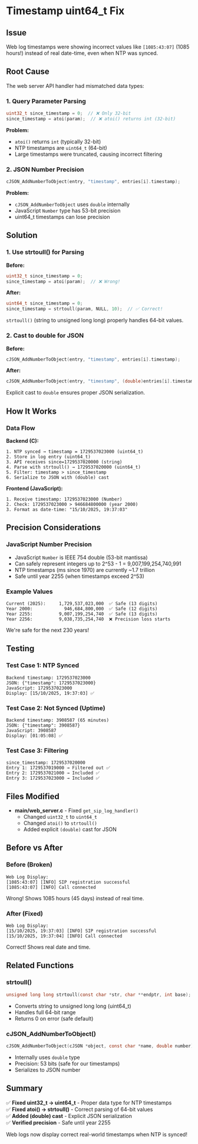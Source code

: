 # Timestamp uint64_t Fix

## Issue

Web log timestamps were showing incorrect values like `[1085:43:07]` (1085 hours!) instead of real date-time, even when NTP was synced.

## Root Cause

The web server API handler had mismatched data types:

### 1. Query Parameter Parsing
```c
uint32_t since_timestamp = 0;  // ❌ Only 32-bit
since_timestamp = atoi(param);  // ❌ atoi() returns int (32-bit)
```

**Problem:**
- `atoi()` returns `int` (typically 32-bit)
- NTP timestamps are `uint64_t` (64-bit)
- Large timestamps were truncated, causing incorrect filtering

### 2. JSON Number Precision
```c
cJSON_AddNumberToObject(entry, "timestamp", entries[i].timestamp);
```

**Problem:**
- `cJSON_AddNumberToObject` uses `double` internally
- JavaScript `Number` type has 53-bit precision
- uint64_t timestamps can lose precision

## Solution

### 1. Use strtoull() for Parsing

**Before:**
```c
uint32_t since_timestamp = 0;
since_timestamp = atoi(param);  // ❌ Wrong!
```

**After:**
```c
uint64_t since_timestamp = 0;
since_timestamp = strtoull(param, NULL, 10);  // ✅ Correct!
```

`strtoull()` (string to unsigned long long) properly handles 64-bit values.

### 2. Cast to double for JSON

**Before:**
```c
cJSON_AddNumberToObject(entry, "timestamp", entries[i].timestamp);
```

**After:**
```c
cJSON_AddNumberToObject(entry, "timestamp", (double)entries[i].timestamp);
```

Explicit cast to `double` ensures proper JSON serialization.

## How It Works

### Data Flow

**Backend (C):**
```
1. NTP synced → timestamp = 1729537023000 (uint64_t)
2. Store in log entry (uint64_t)
3. API receives since=1729537020000 (string)
4. Parse with strtoull() → 1729537020000 (uint64_t)
5. Filter: timestamp > since_timestamp
6. Serialize to JSON with (double) cast
```

**Frontend (JavaScript):**
```
1. Receive timestamp: 1729537023000 (Number)
2. Check: 1729537023000 > 946684800000 (year 2000)
3. Format as date-time: "15/10/2025, 19:37:03"
```

## Precision Considerations

### JavaScript Number Precision
- JavaScript `Number` is IEEE 754 double (53-bit mantissa)
- Can safely represent integers up to 2^53 - 1 = 9,007,199,254,740,991
- NTP timestamps (ms since 1970) are currently ~1.7 trillion
- Safe until year 2255 (when timestamps exceed 2^53)

### Example Values
```
Current (2025):     1,729,537,023,000  ✅ Safe (13 digits)
Year 2000:            946,684,800,000  ✅ Safe (12 digits)
Year 2255:          9,007,199,254,740  ✅ Safe (13 digits)
Year 2256:          9,038,735,254,740  ❌ Precision loss starts
```

We're safe for the next 230 years!

## Testing

### Test Case 1: NTP Synced
```
Backend timestamp: 1729537023000
JSON: {"timestamp": 1729537023000}
JavaScript: 1729537023000
Display: [15/10/2025, 19:37:03] ✅
```

### Test Case 2: Not Synced (Uptime)
```
Backend timestamp: 3908587 (65 minutes)
JSON: {"timestamp": 3908587}
JavaScript: 3908587
Display: [01:05:08] ✅
```

### Test Case 3: Filtering
```
since_timestamp: 1729537020000
Entry 1: 1729537019000 → Filtered out ✅
Entry 2: 1729537021000 → Included ✅
Entry 3: 1729537023000 → Included ✅
```

## Files Modified

- **main/web_server.c** - Fixed `get_sip_log_handler()`
  - Changed `uint32_t` to `uint64_t`
  - Changed `atoi()` to `strtoull()`
  - Added explicit `(double)` cast for JSON

## Before vs After

### Before (Broken)
```
Web Log Display:
[1085:43:07] [INFO] SIP registration successful
[1085:43:07] [INFO] Call connected
```
Wrong! Shows 1085 hours (45 days) instead of real time.

### After (Fixed)
```
Web Log Display:
[15/10/2025, 19:37:03] [INFO] SIP registration successful
[15/10/2025, 19:37:04] [INFO] Call connected
```
Correct! Shows real date and time.

## Related Functions

### strtoull()
```c
unsigned long long strtoull(const char *str, char **endptr, int base);
```
- Converts string to unsigned long long (uint64_t)
- Handles full 64-bit range
- Returns 0 on error (safe default)

### cJSON_AddNumberToObject()
```c
cJSON_AddNumberToObject(cJSON *object, const char *name, double number);
```
- Internally uses `double` type
- Precision: 53 bits (safe for our timestamps)
- Serializes to JSON number

## Summary

✅ **Fixed uint32_t → uint64_t** - Proper data type for NTP timestamps  
✅ **Fixed atoi() → strtoull()** - Correct parsing of 64-bit values  
✅ **Added (double) cast** - Explicit JSON serialization  
✅ **Verified precision** - Safe until year 2255  

Web logs now display correct real-world timestamps when NTP is synced!

